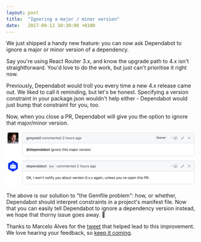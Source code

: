```yaml
---
layout: post
title:  "Ignoring a major / minor version"
date:   2017-09-12 10:30:00 +0100
---
```


We just shipped a handy new feature: you can now ask Dependabot to ignore a
major or minor version of a dependency.

Say you're using React Router 3.x, and know the upgrade path to 4.x isn't
straightforward. You'd love to do the work, but just can't prioritise it right
now.

Previously, Dependabot would troll you every time a new 4.x release came out.
We liked to call it reminding, but let's be honest. Specifying a version
constraint in your package.json wouldn't help either - Dependabot would just
bump that constraint for you, too.

Now, when you close a PR, Dependabot will give you the option to ignore that
major/minor version.

<img alt="Weekly bumping demo" src="/images/blog/ignoring-versions.png">

The above is our solution to "the Gemfile problem": how, or whether, Dependabot
should interpret constraints in a project's manifest file. Now that you can
easily tell Dependabot to ignore a dependency version instead, we hope that
thorny issue goes away. 🤞

Thanks to Marcelo Alves for the [tweet][alves-tweet] that helped lead to
this improvement. We love hearing your feedback, so [keep it coming][feedback].

[alves-tweet]: https://twitter.com/celo_fett/status/907316211771305984
[feedback]: https://github.com/dependabot/feedback/issues
